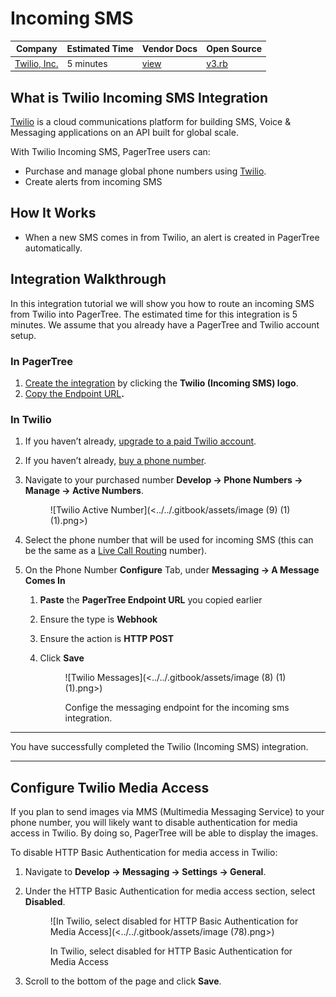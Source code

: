 # Incoming SMS

| Company                                 | Estimated Time | Vendor Docs                          | Open Source                                                                                                                          |
| --------------------------------------- | -------------- | ------------------------------------ | ------------------------------------------------------------------------------------------------------------------------------------ |
| [Twilio, Inc.](https://www.twilio.com/) | 5 minutes      | [view](https://www.twilio.com/docs/) | [v3.rb](https://github.com/PagerTree/pager_tree-integrations/blob/main/app/models/pager_tree/integrations/twilio/incoming_sms/v3.rb) |

## What is Twilio Incoming SMS Integration

[Twilio](https://www.twilio.com/) is a cloud communications platform for building SMS, Voice & Messaging applications on an API built for global scale.

With Twilio Incoming SMS, PagerTree users can:

* Purchase and manage global phone numbers using [Twilio](https://www.twilio.com/).
* Create alerts from incoming SMS

## How It Works

* When a new SMS comes in from Twilio, an alert is created in PagerTree automatically.

## Integration Walkthrough

In this integration tutorial we will show you how to route an incoming SMS from Twilio into PagerTree. The estimated time for this integration is 5 minutes. We assume that you already have a PagerTree and Twilio account setup.

### In PagerTree

1. [Create the integration](../introduction.md#create-an-integration) by clicking the **Twilio (Incoming SMS) logo**.
2. [Copy the Endpoint URL](../introduction.md#copy-the-endpoint-url)**.**

### **In Twilio**

1. If you haven’t already, [upgrade to a paid Twilio account](https://support.twilio.com/hc/en-us/articles/223183208-Upgrading-to-a-paid-Twilio-Account).
2. If you haven’t already, [buy a phone number](https://support.twilio.com/hc/en-us/articles/223135247-How-to-Search-for-and-Buy-a-Twilio-Phone-Number-from-Console).
3.  Navigate to your purchased number **Develop -> Phone Numbers -> Manage -> Active Numbers**.

    <figure>![Twilio Active Number](<../../.gitbook/assets/image (9) (1) (1).png>)<figcaption></figcaption></figure>
4. Select the phone number that will be used for incoming SMS (this can be the same as a [Live Call Routing](live-call-routing.md) number).
5. On the Phone Number **Configure** Tab, under **Messaging -> A Message Comes In**
   1. **Paste** the **PagerTree Endpoint URL** you copied earlier
   2. Ensure the type is **Webhook**
   3. Ensure the action is **HTTP POST**
   4.  Click **Save**

       <figure>![Twilio Messages](<../../.gitbook/assets/image (8) (1) (1).png>)<figcaption><p>Confige the messaging endpoint for the incoming sms integration.</p></figcaption></figure>

***

You have successfully completed the Twilio (Incoming SMS) integration.

***

## Configure Twilio Media Access

If you plan to send images via MMS (Multimedia Messaging Service) to your phone number, you will likely want to disable authentication for media access in Twilio. By doing so, PagerTree will be able to display the images.

To disable HTTP Basic Authentication for media access in Twilio:

1. Navigate to **Develop -> Messaging -> Settings -> General**.
2.  Under the HTTP Basic Authentication for media access section, select **Disabled**.

    <figure>![In Twilio, select disabled for HTTP Basic Authentication for Media Access](<../../.gitbook/assets/image (78).png>)<figcaption><p>In Twilio, select disabled for HTTP Basic Authentication for Media Access</p></figcaption></figure>
3. Scroll to the bottom of the page and click **Save**.
